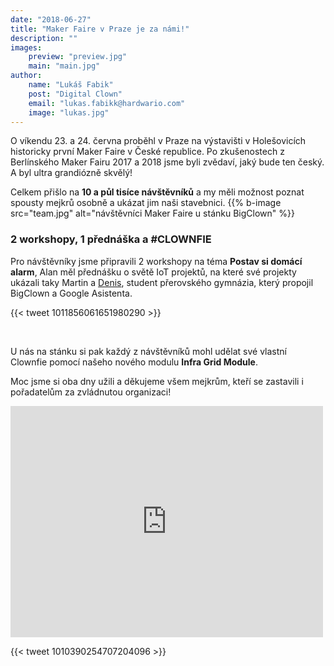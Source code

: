 ```yaml
---
date: "2018-06-27"
title: "Maker Faire v Praze je za námi!"
description: ""
images:
    preview: "preview.jpg"
    main: "main.jpg"
author:
    name: "Lukáš Fabik"
    post: "Digital Clown"
    email: "lukas.fabikk@hardwario.com"
    image: "lukas.jpg"
---
```


O víkendu 23. a 24. června proběhl v Praze na výstavišti v Holešovicích historicky první Maker Faire v České republice. Po zkušenostech z Berlínského Maker Fairu 2017 a 2018 jsme byli zvědaví, jaký bude ten český. A byl ultra grandiózně skvělý!

Celkem přišlo na **10 a půl tisíce návštěvníků** a my měli možnost poznat spousty mejkrů osobně a ukázat jim naši stavebnici.
{{% b-image src="team.jpg" alt="návštěvníci Maker Faire u stánku BigClown" %}}

### 2 workshopy, 1 přednáška a #CLOWNFIE

Pro návštěvníky jsme připravili 2 workshopy na téma **Postav si domácí alarm**, Alan měl přednášku o světě IoT projektů, na které své projekty ukázali taky Martin a [Denis](https://medium.com/@denis.v/build-your-own-smart-thermometer-and-more-with-bigclown-and-actions-on-google-a142826ee90d), student přerovského gymnázia, který propojil BigClown a Google Asistenta.

{{< tweet 1011856061651980290 >}}

<br/>

U nás na stánku si pak každý z návštěvníků mohl udělat své vlastní Clownfie pomocí našeho nového modulu **Infra Grid Module**.

Moc jsme si oba dny užili a děkujeme všem mejkrům, kteří se zastavili i pořadatelům za zvládnutou organizaci!

<iframe src="https://www.facebook.com/plugins/post.php?href=https://www.facebook.com/MFPrague/photos/a.479301592489889.1073741831.399769070443142/479936092426439/?type=3&theater?type=3&theater&width=500&show_text=true&appId=258053174759632&height=290" width="500" height="370" style="border:none;overflow:hidden" scrolling="no" frameborder="0" allowTransparency="true" allow="encrypted-media"></iframe>

{{< tweet 1010390254707204096 >}}
